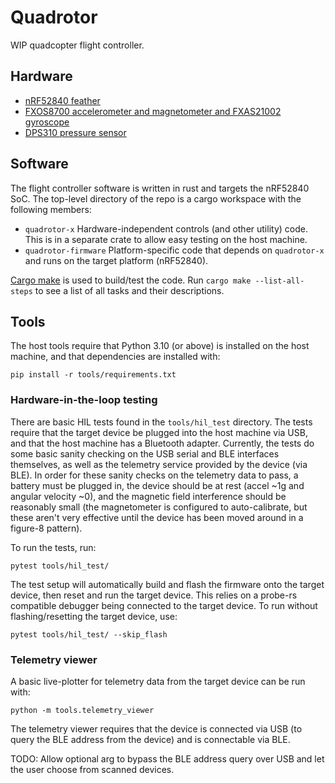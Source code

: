 # Quadrotor

WIP quadcopter flight controller.

## Hardware

* [nRF52840 feather](https://www.adafruit.com/product/4062)
* [FXOS8700 accelerometer and magnetometer and FXAS21002 gyroscope](https://www.adafruit.com/product/3463)
* [DPS310 pressure sensor](https://www.adafruit.com/product/4494)

## Software

The flight controller software is written in rust and targets the nRF52840 SoC. The top-level directory of the repo is
a cargo workspace with the following members:
* `quadrotor-x` Hardware-independent controls (and other utility) code. This is in a separate crate to allow easy testing
    on the host machine.
* `quadrotor-firmware` Platform-specific code that depends on `quadrotor-x` and runs on the target platform (nRF52840).

[Cargo make](https://github.com/sagiegurari/cargo-make) is used to build/test the code. Run
`cargo make --list-all-steps` to see a list of all tasks and their descriptions.

## Tools

The host tools require that Python 3.10 (or above) is installed on the host machine, and that dependencies are installed
with:

```
pip install -r tools/requirements.txt
```

### Hardware-in-the-loop testing

There are basic HIL tests found in the `tools/hil_test` directory. The tests require that the target device be plugged
into the host machine via USB, and that the host machine has a Bluetooth adapter. Currently, the tests do some basic
sanity checking on the USB serial and BLE interfaces themselves, as well as the telemetry service provided by the device
(via BLE). In order for these sanity checks on the telemetry data to pass, a battery must be plugged in, the device should
be at rest (accel ~1g and angular velocity ~0), and the magnetic field interference should be reasonably small (the
magnetometer is configured to auto-calibrate, but these aren't very effective until the device has been moved around in
a figure-8 pattern).

To run the tests, run:

```
pytest tools/hil_test/
```

The test setup will automatically build and flash the firmware onto the target device, then reset and run the target device.
This relies on a probe-rs compatible debugger being connected to the target device. To run without flashing/resetting
the target device, use:

```
pytest tools/hil_test/ --skip_flash
```

### Telemetry viewer

A basic live-plotter for telemetry data from the target device can be run with:

```
python -m tools.telemetry_viewer
```

The telemetry viewer requires that the device is connected via USB (to query the BLE address from the device) and is
connectable via BLE.

TODO: Allow optional arg to bypass the BLE address query over USB and let the user choose from scanned devices.
